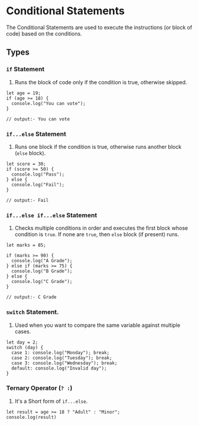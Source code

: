 # Conditional Statements

The Conditional Statements are used to execute the instructions (or block of code) based on the conditions.

## Types

### `if` Statement

1. Runs the block of code only if the condition is true, otherwise skipped.

```JS
let age = 19;
if (age >= 18) {
  console.log("You can vote");
}

// output:- You can vote
```

### `if...else` Statement

1. Runs one block if the condition is true, otherwise runs another block (`else` block).

```JS
let score = 30;
if (score >= 50) {
  console.log("Pass");
} else {
  console.log("Fail");
}

// output:- Fail

```

### `if...else if...else` Statement

1. Checks multiple conditions in order and executes the first block whose condition is `true`. If none are `true`, then `else` block (if present) runs.

```JS
let marks = 85;

if (marks >= 90) {
  console.log("A Grade");
} else if (marks >= 75) {
  console.log("B Grade");
} else {
  console.log("C Grade");
}

// output:- C Grade
```

### `switch` Statement.

1. Used when you want to compare the same variable against multiple cases.

```JS
let day = 2;
switch (day) {
  case 1: console.log("Monday"); break;
  case 2: console.log("Tuesday"); break;
  case 3: console.log("Wednesday"); break;
  default: console.log("Invalid day");
}
```

### Ternary Operator (`? :`)

1. It's a Short form of `if...else`.

```JS
let result = age >= 18 ? "Adult" : "Minor";
console.log(result)
```
